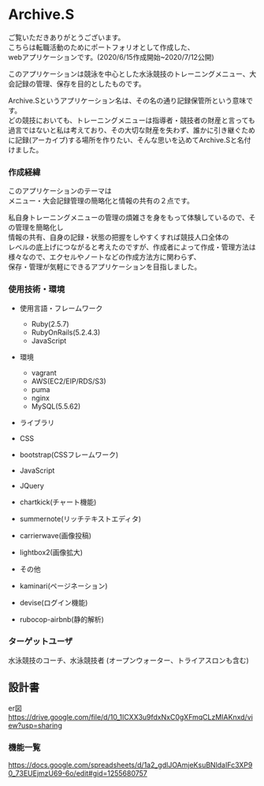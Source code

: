 # Archive.S

ご覧いただきありがとうございます。  
こちらは転職活動のためにポートフォリオとして作成した、  
webアプリケーションです。(2020/6/15作成開始~2020/7/12公開)  

このアプリケーションは競泳を中心とした水泳競技のトレーニングメニュー、大会記録の管理、保存を目的としたものです。  

Archive.Sというアプリケーション名は、その名の通り記録保管所という意味です。  
どの競技においても、トレーニングメニューは指導者・競技者の財産と言っても過言ではないと私は考えており、その大切な財産を失わず、誰かに引き継ぐために記録(アーカイブ)する場所を作りたい、そんな思いを込めてArchive.Sと名付けました。  

### 作成経緯
このアプリケーションのテーマは  
メニュー・大会記録管理の簡略化と情報の共有の２点です。  

私自身トレーニングメニューの管理の煩雑さを身をもって体験しているので、その管理を簡略化し  
情報の共有、自身の記録・状態の把握をしやすくすれば競技人口全体の  
レベルの底上げにつながると考えたのですが、作成者によって作成・管理方法は様々なので、エクセルやノートなどの作成方法方に関わらず、  
保存・管理が気軽にできるアプリケーションを目指しました。  

### 使用技術・環境
- 使用言語・フレームワーク
  - Ruby(2.5.7)
  - RubyOnRails(5.2.4.3)
  - JavaScript

- 環境
  - vagrant
  - AWS(EC2/EIP/RDS/S3)
  - puma
  - nginx
  - MySQL(5.5.62)  

- ライブラリ
 - CSS
  - bootstrap(CSSフレームワーク)  

 - JavaScript
  - JQuery
  - chartkick(チャート機能)
  - summernote(リッチテキストエディタ)
  - carrierwave(画像投稿)
  - lightbox2(画像拡大)  

 - その他
  - kaminari(ページネーション)
  - devise(ログイン機能)
  - rubocop-airbnb(静的解析)


### ターゲットユーザ
水泳競技のコーチ、水泳競技者
(オープンウォーター、トライアスロンも含む)


## 設計書
er図  
https://drive.google.com/file/d/10_1ICXX3u9fdxNxC0gXFmqCLzMIAKnxd/view?usp=sharing

### 機能一覧
https://docs.google.com/spreadsheets/d/1a2_gdlJOAmjeKsuBNldaIFc3XP90_73EUEjmzU69-6o/edit#gid=1255680757
